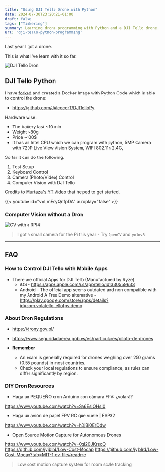 ```yaml
---
title: "Using DJI Tello Drone with Python"
date: 2024-07-30T23:20:21+01:00
draft: false
tags: ["Tinkering"]
summary: Learning drone programming with Python and a DJI Tello drone.
url: 'dji-tello-python-programming'
---
```


Last year I got a drone.

This is what I've learn with it so far.

![DJI Tello Dron](/blog_img/hardware/dji-dron.png)


## DJI Tello Python

I have [forked](https://github.com/damiafuentes/DJITelloPy) and created a Docker Image with Python Code which is able to control the drone:
* https://github.com/JAlcocerT/DJITelloPy

Hardware wise:
* The battery last ~10 min
* Weight ~80g
* Price ~100$
* It has an Intel CPU which we can program with python, 5MP Camera with 720P Live View Vision System, WIFI 802.11n 2.4G,

So far it can do the following:

1. Test Setup
2. Keyboard Control
3. Camera (Photo/Video) Control
4. Computer Vision with DJI Tello

Credits to [Murtaza's YT Video](https://www.youtube.com/watch?v=LmEcyQnfpDA&t=1286s) that helped to get started.

{{< youtube id="v=LmEcyQnfpDA" autoplay="false" >}}

### Computer Vision without a Dron

![CV with a RPI4](/blog_img/RPi4_2gb_cam.jpg)

> I got a small camera for the Pi this year - Try `OpenCV` and `yolov8`

---

## FAQ

### How to Control DJI Tello with Mobile Apps

* There are official Apps for DJI Tello (Manufactured by Ryze)
    * iOS - https://apps.apple.com/us/app/tello/id1330559633
    * Android - The official app seems outdated and non compatible with my Android
        A Free Demo alternative - https://play.google.com/store/apps/details?id=com.volatello.tellofpv.demo

### About Dron Regulations

* https://drony.gov.pl/
* https://www.seguridadaerea.gob.es/es/particulares/piloto-de-drones

* **Remember** 
    * An exam is generally required for drones weighing over 250 grams (0.55 pounds) in most countries.
    * Check your local regulations to ensure compliance, as rules can differ significantly by region.

### DIY Dron Resources

* Haga un PEQUEÑO dron Arduino con cámara FPV: ¿volará?

https://www.youtube.com/watch?v=Sa6EslOHsI0

* Haga un avión de papel FPV RC que vuele | ESP32


https://www.youtube.com/watch?v=hDjBi0ErDdw

* Open Source Motion Capture for Autonomous Drones

https://www.youtube.com/watch?v=0ql20JKrscQ
https://github.com/jyjblrd/Low-Cost-Mocap
https://github.com/jyjblrd/Low-Cost-Mocap?tab=MIT-1-ov-file#readme
> Low cost motion capture system for room scale tracking






